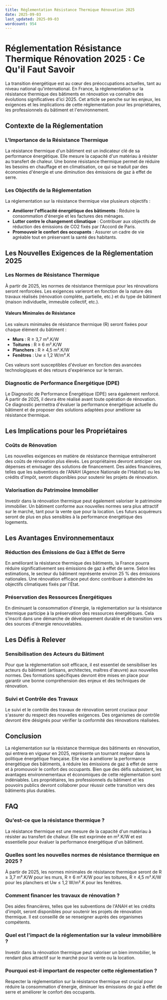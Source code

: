 ```yaml
---
title: Réglementation Résistance Thermique Rénovation 2025
date: 2025-09-03
last_updated: 2025-09-03
wordcount: 954
---
```


# Réglementation Résistance Thermique Rénovation 2025 : Ce Qu'il Faut Savoir

La transition énergétique est au cœur des préoccupations actuelles, tant au niveau national qu'international. En France, la réglementation sur la résistance thermique des bâtiments en rénovation va connaître des évolutions significatives d'ici 2025. Cet article se penche sur les enjeux, les exigences et les implications de cette réglementation pour les propriétaires, les professionnels du bâtiment et l'environnement.

## Contexte de la Réglementation

### L'Importance de la Résistance Thermique

La résistance thermique d'un bâtiment est un indicateur clé de sa performance énergétique. Elle mesure la capacité d'un matériau à résister au transfert de chaleur. Une bonne résistance thermique permet de réduire les besoins en chauffage et en climatisation, ce qui se traduit par des économies d'énergie et une diminution des émissions de gaz à effet de serre.

### Les Objectifs de la Réglementation

La réglementation sur la résistance thermique vise plusieurs objectifs :
- **Améliorer l'efficacité énergétique des bâtiments** : Réduire la consommation d'énergie et les factures des ménages.
- **Lutter contre le changement climatique** : Contribuer aux objectifs de réduction des émissions de CO2 fixés par l'Accord de Paris.
- **Promouvoir le confort des occupants** : Assurer un cadre de vie agréable tout en préservant la santé des habitants.

## Les Nouvelles Exigences de la Réglementation 2025

### Les Normes de Résistance Thermique

À partir de 2025, les normes de résistance thermique pour les rénovations seront renforcées. Les exigences varieront en fonction de la nature des travaux réalisés (rénovation complète, partielle, etc.) et du type de bâtiment (maison individuelle, immeuble collectif, etc.). 

#### Valeurs Minimales de Résistance

Les valeurs minimales de résistance thermique (R) seront fixées pour chaque élément du bâtiment :
- **Murs** : R ≥ 3,7 m².K/W
- **Toitures** : R ≥ 6 m².K/W
- **Planchers** : R ≥ 4,5 m².K/W
- **Fenêtres** : Uw ≤ 1,2 W/m².K

Ces valeurs sont susceptibles d'évoluer en fonction des avancées technologiques et des retours d'expérience sur le terrain.

### Diagnostic de Performance Énergétique (DPE)

Le Diagnostic de Performance Énergétique (DPE) sera également renforcé. À partir de 2025, il devra être réalisé avant toute opération de rénovation. Ce diagnostic permettra d'évaluer la performance énergétique actuelle du bâtiment et de proposer des solutions adaptées pour améliorer sa résistance thermique.

## Les Implications pour les Propriétaires

### Coûts de Rénovation

Les nouvelles exigences en matière de résistance thermique entraîneront des coûts de rénovation plus élevés. Les propriétaires devront anticiper ces dépenses et envisager des solutions de financement. Des aides financières, telles que les subventions de l'ANAH (Agence Nationale de l'Habitat) ou les crédits d'impôt, seront disponibles pour soutenir les projets de rénovation.

### Valorisation du Patrimoine Immobilier

Investir dans la rénovation thermique peut également valoriser le patrimoine immobilier. Un bâtiment conforme aux nouvelles normes sera plus attractif sur le marché, tant pour la vente que pour la location. Les futurs acquéreurs seront de plus en plus sensibles à la performance énergétique des logements.

## Les Avantages Environnementaux

### Réduction des Émissions de Gaz à Effet de Serre

En améliorant la résistance thermique des bâtiments, la France pourra réduire significativement ses émissions de gaz à effet de serre. Selon les estimations, le secteur du bâtiment représente environ 25 % des émissions nationales. Une rénovation efficace peut donc contribuer à atteindre les objectifs climatiques fixés par l'État.

### Préservation des Ressources Énergétiques

En diminuant la consommation d'énergie, la réglementation sur la résistance thermique participe à la préservation des ressources énergétiques. Cela s'inscrit dans une démarche de développement durable et de transition vers des sources d'énergie renouvelables.

## Les Défis à Relever

### Sensibilisation des Acteurs du Bâtiment

Pour que la réglementation soit efficace, il est essentiel de sensibiliser les acteurs du bâtiment (artisans, architectes, maîtres d'œuvre) aux nouvelles normes. Des formations spécifiques devront être mises en place pour garantir une bonne compréhension des enjeux et des techniques de rénovation.

### Suivi et Contrôle des Travaux

Le suivi et le contrôle des travaux de rénovation seront cruciaux pour s'assurer du respect des nouvelles exigences. Des organismes de contrôle devront être désignés pour vérifier la conformité des rénovations réalisées.

## Conclusion

La réglementation sur la résistance thermique des bâtiments en rénovation, qui entrera en vigueur en 2025, représente un tournant majeur dans la politique énergétique française. Elle vise à améliorer la performance énergétique des bâtiments, à réduire les émissions de gaz à effet de serre et à promouvoir le confort des occupants. Bien que des défis subsistent, les avantages environnementaux et économiques de cette réglementation sont indéniables. Les propriétaires, les professionnels du bâtiment et les pouvoirs publics devront collaborer pour réussir cette transition vers des bâtiments plus durables.

## FAQ

### Qu'est-ce que la résistance thermique ?

La résistance thermique est une mesure de la capacité d'un matériau à résister au transfert de chaleur. Elle est exprimée en m².K/W et est essentielle pour évaluer la performance énergétique d'un bâtiment.

### Quelles sont les nouvelles normes de résistance thermique en 2025 ?

À partir de 2025, les normes minimales de résistance thermique seront de R ≥ 3,7 m².K/W pour les murs, R ≥ 6 m².K/W pour les toitures, R ≥ 4,5 m².K/W pour les planchers et Uw ≤ 1,2 W/m².K pour les fenêtres.

### Comment financer les travaux de rénovation ?

Des aides financières, telles que les subventions de l'ANAH et les crédits d'impôt, seront disponibles pour soutenir les projets de rénovation thermique. Il est conseillé de se renseigner auprès des organismes compétents.

### Quel est l'impact de la réglementation sur la valeur immobilière ?

Investir dans la rénovation thermique peut valoriser un bien immobilier, le rendant plus attractif sur le marché pour la vente ou la location.

### Pourquoi est-il important de respecter cette réglementation ?

Respecter la réglementation sur la résistance thermique est crucial pour réduire la consommation d'énergie, diminuer les émissions de gaz à effet de serre et améliorer le confort des occupants.